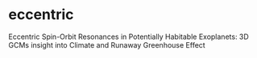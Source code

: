# eccentric
Eccentric Spin-Orbit Resonances in Potentially Habitable Exoplanets: 3D GCMs insight into Climate and Runaway Greenhouse Effect
